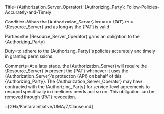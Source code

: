 Title={Authorization_Server_Operator}-{Authorizing_Party}: Follow-Policies-Accurately-and-Timely

Condition=When the {Authorization_Server} issues a {PAT} to a {Resource_Server} and as long as the {PAT} is valid

Parties=the {Resource_Server_Operator} gains an obligation to the {Authorizing_Party}

Duty=to adhere to the {Authorizing_Party}'s policies accurately and timely in granting permissions

Comments=At a later stage, the {Authorization_Server} will require the {Resource_Server} to present the {PAT} whenever it uses the {Authorization_Server}’s protection {API} on behalf of this {Authorizing_Party}. The {Authorization_Server_Operator} may have contracted with the {Authorizing_Party} for service-level agreements to respond specifically to timeliness needs and so on. This obligation can be removed through {PAT} revocation.

=[GHx/KantaraInitiative/UMA/Z/Clause.md]